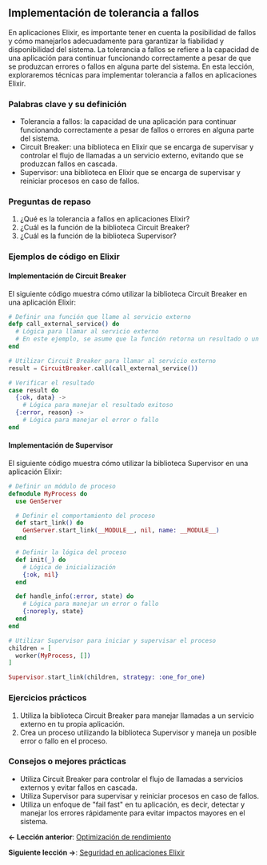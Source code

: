 
## Implementación de tolerancia a fallos

En aplicaciones Elixir, es importante tener en cuenta la posibilidad de fallos y cómo manejarlos adecuadamente para garantizar la fiabilidad y disponibilidad del sistema. La tolerancia a fallos se refiere a la capacidad de una aplicación para continuar funcionando correctamente a pesar de que se produzcan errores o fallos en alguna parte del sistema. En esta lección, exploraremos técnicas para implementar tolerancia a fallos en aplicaciones Elixir.

### Palabras clave y su definición
- Tolerancia a fallos: la capacidad de una aplicación para continuar funcionando correctamente a pesar de fallos o errores en alguna parte del sistema.
- Circuit Breaker: una biblioteca en Elixir que se encarga de supervisar y controlar el flujo de llamadas a un servicio externo, evitando que se produzcan fallos en cascada.
- Supervisor: una biblioteca en Elixir que se encarga de supervisar y reiniciar procesos en caso de fallos.

### Preguntas de repaso
1. ¿Qué es la tolerancia a fallos en aplicaciones Elixir?
2. ¿Cuál es la función de la biblioteca Circuit Breaker?
3. ¿Cuál es la función de la biblioteca Supervisor?

### Ejemplos de código en Elixir
#### Implementación de Circuit Breaker
El siguiente código muestra cómo utilizar la biblioteca Circuit Breaker en una aplicación Elixir:

```elixir
# Definir una función que llame al servicio externo
defp call_external_service() do
  # Lógica para llamar al servicio externo
  # En este ejemplo, se asume que la función retorna un resultado o un error
end

# Utilizar Circuit Breaker para llamar al servicio externo
result = CircuitBreaker.call(call_external_service())

# Verificar el resultado
case result do
  {:ok, data} ->
    # Lógica para manejar el resultado exitoso
  {:error, reason} ->
    # Lógica para manejar el error o fallo
end
```

#### Implementación de Supervisor
El siguiente código muestra cómo utilizar la biblioteca Supervisor en una aplicación Elixir:

```elixir
# Definir un módulo de proceso
defmodule MyProcess do
  use GenServer

  # Definir el comportamiento del proceso
  def start_link() do
    GenServer.start_link(__MODULE__, nil, name: __MODULE__)
  end

  # Definir la lógica del proceso
  def init(_) do
    # Lógica de inicialización
    {:ok, nil}
  end

  def handle_info(:error, state) do
    # Lógica para manejar un error o fallo
    {:noreply, state}
  end
end

# Utilizar Supervisor para iniciar y supervisar el proceso
children = [
  worker(MyProcess, [])
]

Supervisor.start_link(children, strategy: :one_for_one)
```

### Ejercicios prácticos
1. Utiliza la biblioteca Circuit Breaker para manejar llamadas a un servicio externo en tu propia aplicación.
2. Crea un proceso utilizando la biblioteca Supervisor y maneja un posible error o fallo en el proceso.

### Consejos o mejores prácticas
- Utiliza Circuit Breaker para controlar el flujo de llamadas a servicios externos y evitar fallos en cascada.
- Utiliza Supervisor para supervisar y reiniciar procesos en caso de fallos.
- Utiliza un enfoque de "fail fast" en tu aplicación, es decir, detectar y manejar los errores rápidamente para evitar impactos mayores en el sistema.

**<- Lección anterior**: [Optimización de rendimiento](optimizacion_de_rendimiento.md)

**Siguiente lección ->**: [Seguridad en aplicaciones Elixir](seguridad_en_aplicaciones_elixir.md)
